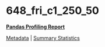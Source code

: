 # 648_fri_c1_250_50

[**Pandas Profiling Report**](../docs_sources/profile/648_fri_c1_250_50.html)

[Metadata](metadata.yaml) | [Summary Statistics](summary_stats.csv)

